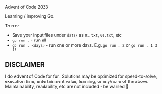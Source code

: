 Advent of Code 2023

Learning / improving Go.

To run:
- Save your input files under `data/` as `01.txt`, `02.txt`, etc
- `go run .` - run all
- `go run . <days>` - run one or more days. E.g. `go run . 2` or `go run . 1 3 15`

## DISCLAIMER
I do Advent of Code for fun. Solutions may be optimized for speed-to-solve, execution time, entertainment value, learning, or any/none of the above. Maintainability, readability, etc are not included - be warned 🙂

